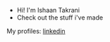 
- Hi! I'm Ishaan Takrani
- Check out the stuff i've made

My profiles:
  [linkedin](https://www.linkedin.com/in/ishaan-takrani/)

<!---
IshaanTakrani/IshaanTakrani is a ✨ special ✨ repository because its `README.md` (this file) appears on your GitHub profile.
You can click the Preview link to take a look at your changes.
--->
